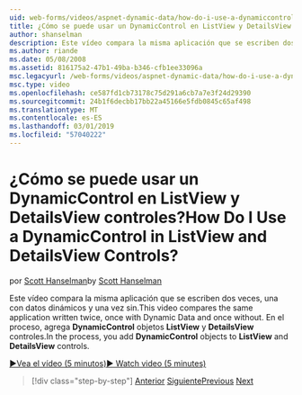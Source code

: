 ```yaml
---
uid: web-forms/videos/aspnet-dynamic-data/how-do-i-use-a-dynamiccontrol-in-listview-and-detailsview-controls
title: ¿Cómo se puede usar un DynamicControl en ListView y DetailsView controles? | Microsoft Docs
author: shanselman
description: Este vídeo compara la misma aplicación que se escriben dos veces, una con datos dinámicos y una vez sin. En el proceso de agregar objetos DynamicControl a ListView un...
ms.author: riande
ms.date: 05/08/2008
ms.assetid: 816175a2-47b1-49ba-b346-cfb1ee33096a
msc.legacyurl: /web-forms/videos/aspnet-dynamic-data/how-do-i-use-a-dynamiccontrol-in-listview-and-detailsview-controls
msc.type: video
ms.openlocfilehash: ce587fd1cb73178c75d291a6cb7a7e3f24d29390
ms.sourcegitcommit: 24b1f6decbb17bb22a45166e5fdb0845c65af498
ms.translationtype: MT
ms.contentlocale: es-ES
ms.lasthandoff: 03/01/2019
ms.locfileid: "57040222"
---
```

<a name="how-do-i-use-a-dynamiccontrol-in-listview-and-detailsview-controls"></a><span data-ttu-id="e0b6b-105">¿Cómo se puede usar un DynamicControl en ListView y DetailsView controles?</span><span class="sxs-lookup"><span data-stu-id="e0b6b-105">How Do I Use a DynamicControl in ListView and DetailsView Controls?</span></span>
====================
<span data-ttu-id="e0b6b-106">por [Scott Hanselman](https://github.com/shanselman)</span><span class="sxs-lookup"><span data-stu-id="e0b6b-106">by [Scott Hanselman](https://github.com/shanselman)</span></span>

<span data-ttu-id="e0b6b-107">Este vídeo compara la misma aplicación que se escriben dos veces, una con datos dinámicos y una vez sin.</span><span class="sxs-lookup"><span data-stu-id="e0b6b-107">This video compares the same application written twice, once with Dynamic Data and once without.</span></span> <span data-ttu-id="e0b6b-108">En el proceso, agrega **DynamicControl** objetos **ListView** y **DetailsView** controles.</span><span class="sxs-lookup"><span data-stu-id="e0b6b-108">In the process, you add **DynamicControl** objects to **ListView** and **DetailsView** controls.</span></span>

[<span data-ttu-id="e0b6b-109">&#9654;Vea el vídeo (5 minutos)</span><span class="sxs-lookup"><span data-stu-id="e0b6b-109">&#9654; Watch video (5 minutes)</span></span>](https://channel9.msdn.com/Blogs/ASP-NET-Site-Videos/how-do-i-use-a-dynamiccontrol-in-listview-and-detailsview-controls)

> [!div class="step-by-step"]
> <span data-ttu-id="e0b6b-110">[Anterior](how-do-i-display-unknown-datatypes.md)
> [Siguiente](getting-started-with-dynamic-data.md)</span><span class="sxs-lookup"><span data-stu-id="e0b6b-110">[Previous](how-do-i-display-unknown-datatypes.md)
[Next](getting-started-with-dynamic-data.md)</span></span>
